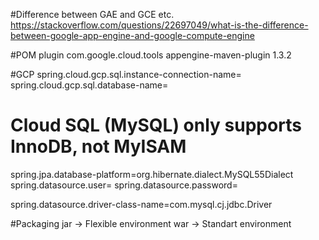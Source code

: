 #Difference between GAE and GCE etc.
https://stackoverflow.com/questions/22697049/what-is-the-difference-between-google-app-engine-and-google-compute-engine

#POM plugin
<plugin>
	<groupId>com.google.cloud.tools</groupId>
	<artifactId>appengine-maven-plugin</artifactId>
	<version>1.3.2</version>
	<configuration>
	</configuration>
</plugin>

#GCP
spring.cloud.gcp.sql.instance-connection-name=
spring.cloud.gcp.sql.database-name=
# Cloud SQL (MySQL) only supports InnoDB, not MyISAM
spring.jpa.database-platform=org.hibernate.dialect.MySQL55Dialect
spring.datasource.user=
spring.datasource.password=

spring.datasource.driver-class-name=com.mysql.cj.jdbc.Driver

#Packaging 
jar -> Flexible environment
war -> Standart environment